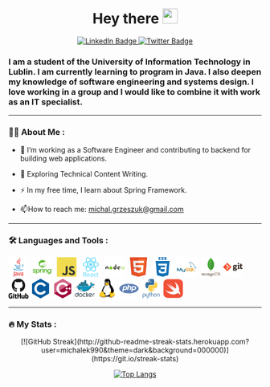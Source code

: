 <div id="header" align="center">

<h1>
  Hey there
  <img src="https://media.giphy.com/media/hvRJCLFzcasrR4ia7z/giphy.gif" width="30px" height="30px"/>
</h1>

<div id="badges">
  <a href="https://www.linkedin.com/in/mgrzeszuk/">
    <img src="https://img.shields.io/badge/LinkedIn-blue?style=for-the-badge&logo=linkedin&logoColor=white" alt="LinkedIn Badge"/>
  </a>
  <a href="https://twitter.com/MichalGrzeszuk">
    <img src="https://img.shields.io/badge/Twitter-blue?style=for-the-badge&logo=twitter&logoColor=white" alt="Twitter Badge"/>
  </a>
</div>

  
</div>


### I am a student of the University of Information Technology in Lublin. I am currently learning to program in Java. I also deepen my knowledge of software engineering and systems design. I love working in a group and I would like to combine it with work as an IT specialist.

---

### :woman_technologist: About Me :
  
- :telescope: I’m working as a Software Engineer and contributing to backend for building web applications.

- :seedling: Exploring Technical Content Writing.

- :zap: In my free time, I learn about Spring Framework.

- :mailbox:How to reach me: michal.grzeszuk@gmail.com

---

### :hammer_and_wrench: Languages and Tools :
<div>
  <img src="https://github.com/devicons/devicon/blob/master/icons/java/java-original-wordmark.svg" title="Java" alt="Java" width="40" height="40"/>&nbsp;
    <img src="https://github.com/devicons/devicon/blob/master/icons/spring/spring-original-wordmark.svg" title="Spring" alt="Spring" width="40" height="40"/>&nbsp;
      <img src="https://github.com/devicons/devicon/blob/master/icons/javascript/javascript-original.svg" title="JavaScript" alt="JavaScript" width="40" height="40"/>&nbsp;
  <img src="https://github.com/devicons/devicon/blob/master/icons/react/react-original-wordmark.svg" title="React" alt="React" width="40" height="40"/>&nbsp;  
  <img src="https://github.com/devicons/devicon/blob/master/icons/nodejs/nodejs-original-wordmark.svg" title="NodeJS" alt="NodeJS" width="40" height="40"/>&nbsp;
    <img src="https://github.com/devicons/devicon/blob/master/icons/html5/html5-original.svg" title="HTML5" alt="HTML" width="40" height="40"/>&nbsp;
  <img src="https://github.com/devicons/devicon/blob/master/icons/css3/css3-plain-wordmark.svg"  title="CSS3" alt="CSS" width="40" height="40"/>&nbsp;
  <img src="https://github.com/devicons/devicon/blob/master/icons/mysql/mysql-original-wordmark.svg" title="MySQL"  alt="MySQL" width="40" height="40"/>&nbsp;
    <img src="https://github.com/devicons/devicon/blob/master/icons/mongodb/mongodb-original-wordmark.svg" title="mdb" **alt="mdb" width="40" height="40"/>
  <img src="https://github.com/devicons/devicon/blob/master/icons/git/git-original-wordmark.svg" title="Git" **alt="Git" width="40" height="40"/>
    <img src="https://github.com/devicons/devicon/blob/master/icons/github/github-original-wordmark.svg" title="github" **alt="github" width="40" height="40"/>
<img src="https://github.com/devicons/devicon/blob/master/icons/c/c-plain.svg" title="C" **alt="C" width="40" height="40"/>
<img src="https://github.com/devicons/devicon/blob/master/icons/cplusplus/cplusplus-original.svg" title="C++" **alt="C++" width="40" height="40"/>
  <img src="https://github.com/devicons/devicon/blob/master/icons/docker/docker-original-wordmark.svg" title="docker" **alt="docker" width="40" height="40"/>
  <img src="https://github.com/devicons/devicon/blob/master/icons/linux/linux-original.svg" title="linux" **alt="linux" width="40" height="40"/>
  <img src="https://github.com/devicons/devicon/blob/master/icons/php/php-plain.svg" title="php" **alt="php" width="40" height="40"/>
  <img src="https://github.com/devicons/devicon/blob/master/icons/python/python-original-wordmark.svg" title="Python" **alt="python" width="40" height="40"/>
  <img src="https://github.com/devicons/devicon/blob/master/icons/swift/swift-original.svg" title="swift" **alt="swift" width="40" height="40"/>
</div>

---


### :fire: My Stats :

<div align="center"> 
[![GitHub Streak](http://github-readme-streak-stats.herokuapp.com?user=michalek990&theme=dark&background=000000)](https://git.io/streak-stats)


[![Top Langs](https://github-readme-stats.vercel.app/api/top-langs/?username=michalek990&layout=compact&theme=vision-friendly-dark)](https://github.com/anuraghazra/github-readme-stats)


</div>

